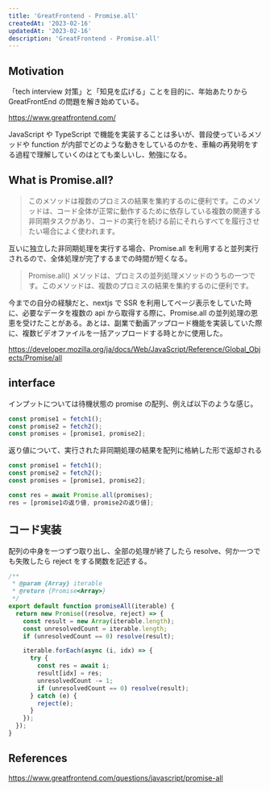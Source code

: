 ```yaml
---
title: 'GreatFrontend - Promise.all'
createdAt: '2023-02-16'
updatedAt: '2023-02-16'
description: 'GreatFrontend - Promise.all'
---
```


## Motivation

「tech interview 対策」と「知見を広げる」ことを目的に、年始あたりから GreatFrontEnd の問題を解き始めている。

https://www.greatfrontend.com/

JavaScript や TypeScript で機能を実装することは多いが、普段使っているメソッドや function が内部でどのような動きをしているのかを、車輪の再発明をする過程で理解していくのはとても楽しいし、勉強になる。

## What is Promise.all?

> このメソッドは複数のプロミスの結果を集約するのに便利です。このメソッドは、コード全体が正常に動作するために依存している複数の関連する非同期タスクがあり、コードの実行を続ける前にそれらすべてを履行させたい場合によく使われます。

互いに独立した非同期処理を実行する場合、Promise.all を利用すると並列実行されるので、全体処理が完了するまでの時間が短くなる。

> Promise.all() メソッドは、プロミスの並列処理メソッドのうちの一つです。このメソッドは、複数のプロミスの結果を集約するのに便利です。

今までの自分の経験だと、nextjs で SSR を利用してページ表示をしていた時に、必要なデータを複数の api から取得する際に、Promise.all の並列処理の恩恵を受けたことがある。あとは、副業で動画アップロード機能を実装していた際に、複数ビデオファイルを一括アップロードする時とかに使用した。

https://developer.mozilla.org/ja/docs/Web/JavaScript/Reference/Global_Objects/Promise/all

## interface

インプットについては待機状態の promise の配列、例えば以下のような感じ。

```javascript
const promise1 = fetch1();
const promise2 = fetch2();
const promises = [promise1, promise2];
```

返り値について、実行された非同期処理の結果を配列に格納した形で返却される

```javascript
const promise1 = fetch1();
const promise2 = fetch2();
const promises = [promise1, promise2];

const res = await Promise.all(promises);
res = [promise1の返り値, promise2の返り値];
```

## コード実装

配列の中身を一つずつ取り出し、全部の処理が終了したら resolve、何か一つでも失敗したら reject をする関数を記述する。

```javascript
/**
 * @param {Array} iterable
 * @return {Promise<Array>}
 */
export default function promiseAll(iterable) {
  return new Promise((resolve, reject) => {
    const result = new Array(iterable.length);
    const unresolvedCount = iterable.length;
    if (unresolvedCount == 0) resolve(result);

    iterable.forEach(async (i, idx) => {
      try {
        const res = await i;
        result[idx] = res;
        unresolvedCount -= 1;
        if (unresolvedCount == 0) resolve(result);
      } catch (e) {
        reject(e);
      }
    });
  });
}
```

## References

https://www.greatfrontend.com/questions/javascript/promise-all
